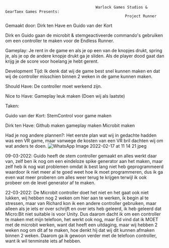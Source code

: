                                             Warlock Games Studios & GearTaex Games Presents:
                                                         Project Runner

Gemaakt door: Dirk ten Have en Guido van der Kort



Dirk en Guido gaan de microbit & stemgeactiveerde commando's gebruiken om een controller te maken voor de Endless Runner.

Gameplay: 
Je rent in de game en als je op een van de knopjes drukt, spring je, als je op de andere knopje drukt ga je sliden. Als de player dood gaat dan 
krijg je de score voor hoelang je hebt gerent.

Development Tijd: 
Ik denk dat wij de game best snel kunnen maken en dat wij de controller misschien binnen 2 weken in de game kunnen maken.

Should Have: 
De controller moet werkend zijn.

Nice to Have: 
Gameplay leuk maken (Doen wij als laatste)

Taken: 

Guido van der Kort: 
StemControl voor game maken

Dirk ten Have: 
Github maken 
gameplay maken 
Microbit maken

Had je nog andere plannen?: 
Het eerste plan wat wij in gedachte hadden was een VR game, maar vanwege de kosten van een VR bril dachten wij om wat anders te doen.
 ![WhatsApp Image 2022-02-17 at 11 14 21 jpeg](https://user-images.githubusercontent.com/47526227/154455205-e952a146-8766-450f-9d97-6cad3825b2f2.png)
 
09-03-2022:
Guido heeft de stem controller gemaakt en alles werkt daar van, zelf ben ik nog om een eindeloze spike generator aan het maken, maar zelf heb ik nog wat problemen
omdat ik best lang niet heb geprogrammeerd waardoor ik niet meer al te goed weet hoe ik moet programmeren, dus ik ga even wat meer proberen om alles weer terug te 
krijgen terwijl ik ook probeer om de level generator af te maken.

22-03-2022:
De Microbit controller doet het niet en het gaat ook niet lukken, wij hebben nog 2 weken om hier aan te werken, ik begin al te stressen, maar van Richard
kon ik een andere controller gebruiken, maar alleen als je iets er over schrijft en over iets heb geleerd, ik heb geleerd dat Micro:Bit niet suitable is voor Unity.
Dus daarom dacht ik om een controller te maken met mijn telefoon, het werkt ook nog, maar Ed vind dat ik MOET met de microbit werken, want dat heeft een uitdaging,
maar wij hebben 2 weken nog om dit af te maken, hoe denkt hij dat wij dit kunnen afmaken binnen 2 weken. Daarom ga ik gewoon verder met de telefoon controller, want
ik wil tenminste iets af hebben.
